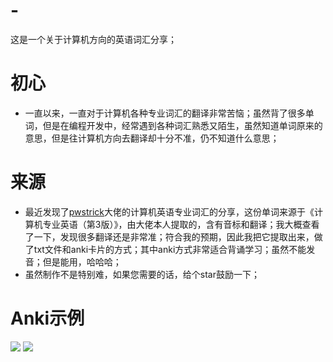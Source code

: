 # -
这是一个关于计算机方向的英语词汇分享；

# 初心
- 一直以来，一直对于计算机各种专业词汇的翻译非常苦恼；虽然背了很多单词，但是在编程开发中，经常遇到各种词汇熟悉又陌生，虽然知道单词原来的意思，但是往计算机方向去翻译却十分不准，仍不知道什么意思；
# 来源
- 最近发现了[pwstrick](https://github.com/pwstrick/daily)大佬的计算机英语专业词汇的分享，这份单词来源于《计算机专业英语（第3版）》，由大佬本人提取的，含有音标和翻译；我大概查看了一下，发现很多翻译还是非常准；符合我的预期，因此我把它提取出来，做了txt文件和anki卡片的方式；其中anki方式非常适合背诵学习；虽然不能发音；但是能用，哈哈哈；
- 虽然制作不是特别难，如果您需要的话，给个star鼓励一下；

# Anki示例
![](https://gitee.com/mohahaa/image-hosting/raw/master/repository/1661401089291-2022-8-25.png)
![](https://gitee.com/mohahaa/image-hosting/raw/master/repository/1661401082204-2022-8-25.png)
